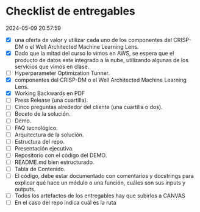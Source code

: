 
# Checklist de entregables

2024-05-09 20:57:59

- [x] una oferta de valor y utilizar cada uno de los componentes del CRISP-DM o el Well Architected Machine Learning Lens.
- [x] Dado que la mitad del curso lo vimos en AWS, se espera que el producto de datos este integrado a la nube, utilizando algunas de los servicios que vimos en clase.
- [ ] Hyperparameter Optimization Tunner.
- [x] componentes del CRISP-DM o el Well Architected Machine Learning Lens.
- [x] Working Backwards en PDF
- [ ] Press Release (una cuartilla).
- [ ] Cinco preguntas alrededor del cliente (una cuartilla o dos).
- [ ] Boceto de la solución.
- [ ] Demo.
- [ ] FAQ tecnológico.
- [ ] Arquitectura de la solución.
- [ ] Estructura del repo.
- [ ] Presentación ejecutiva.
- [ ] Repositorio con el código del DEMO.
- [ ] README.md bien estructurado.
- [ ] Tabla de Contenido.
- [ ] El código, debe estar documentado con comentarios y docstrings para explicar qué hace un módulo o una función, cuáles son sus inputs y outputs.
- [ ] Todos los artefactos de los entregables hay que subirlos a CANVAS
- [ ] En el caso del repo indica cuál es la ruta
